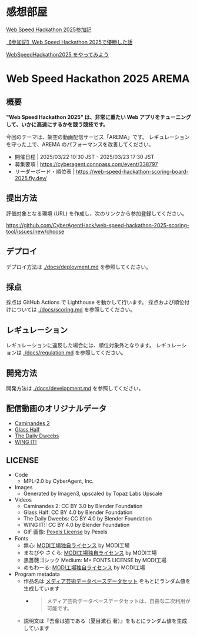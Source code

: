 
# 感想部屋

[Web Speed Hackathon 2025参加記](https://zenn.dev/ciffelia/articles/web-speed-hackathon-2025)

[【参加記】Web Speed Hackathon 2025で優勝した話](https://zenn.dev/shun_shobon/articles/173450f5bec890)

[WebSpeedHackathon2025 をやってみよう](https://zenn.dev/mizchi/scraps/6407ec626b9673)

# Web Speed Hackathon 2025 AREMA

## 概要

**"Web Speed Hackathon 2025" は、非常に重たい Web アプリをチューニングして、いかに高速にするかを競う競技です。**

今回のテーマは、架空の動画配信サービス「AREMA」です。
レギュレーションを守った上で、AREMA のパフォーマンスを改善してください。

- 開催日程 | 2025/03/22 10:30 JST - 2025/03/23 17:30 JST
- 募集要項 | https://cyberagent.connpass.com/event/338797
- リーダーボード・順位表 | https://web-speed-hackathon-scoring-board-2025.fly.dev/

## 提出方法

評価対象となる環境 (URL) を作成し、次のリンクから参加登録してください。

https://github.com/CyberAgentHack/web-speed-hackathon-2025-scoring-tool/issues/new/choose

## デプロイ

デプロイ方法は [./docs/deployment.md](./docs/deployment.md) を参照してください。

## 採点

採点は GitHub Actions で Lighthouse を動かして行います。
採点および順位付けについては [./docs/scoring.md](./docs/scoring.md) を参照してください。

## レギュレーション

レギュレーションに違反した場合には、順位対象外となります。
レギュレーションは [./docs/regulation.md](./docs/regulation.md) を参照してください。

## 開発方法

開発方法は [./docs/development.md](./docs/development.md) を参照してください。

## 配信動画のオリジナルデータ

- [Caminandes 2](https://www.youtube.com/watch?v=Z4C82eyhwgU)
- [Glass Half](https://www.youtube.com/watch?v=lqiN98z6Dak)
- [The Daily Dweebs](https://www.youtube.com/watch?v=RJnKaAtBPhA)
- [WING IT!](https://www.youtube.com/watch?v=u9lj-c29dxI)

## LICENSE

- Code
  - MPL-2.0 by CyberAgent, Inc.
- Images
  - Generated by Imagen3, upscaled by Topaz Labs Upscale
- Videos
  - Caminandes 2: CC BY 3.0 by Blender Foundation
  - Glass Half: CC BY 4.0 by Blender Foundation
  - The Daily Dweebs: CC BY 4.0 by Blender Foundation
  - WING IT!: CC BY 4.0 by Blender Foundation
  - GIF 画像: [Pexels License](https://www.pexels.com/license/) by Pexels
- Fonts
  - 無心: [MODI工場独自ライセンス](https://modi.jpn.org/licence.php) by MODI工場
  - まなびや さくら: [MODI工場独自ライセンス](https://modi.jpn.org/licence.php) by MODI工場
  - 黒薔薇ゴシック Medium: M+ FONTS LICENSE by MODI工場
  - めもわーる: [MODI工場独自ライセンス](https://modi.jpn.org/licence.php) by MODI工場
- Program metadata
  - 作品名は [メディア芸術データベースデータセット](https://github.com/mediaarts-db/dataset) をもとにランダム値を生成しています
    - > メディア芸術データベースデータセットは、自由な二次利用が可能です。
  - 説明文は『吾輩は猫である（夏目漱石 著）』をもとにランダム値を生成しています
